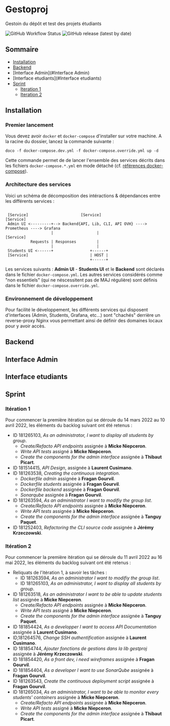 # Gestoproj

Gestoin du dépôt et test des projets étudiants

![GitHub Workflow Status](https://img.shields.io/github/workflow/status/INSSET/m1_2021_2022-kraken/admin.yaml) ![GitHub release (latest by date)](https://img.shields.io/github/v/release/NSSET/m1_2021_2022-kraken?color=#56C230)

## Sommaire

* [Installation](#Installation)
* [Backend](#Backend)
* [Interface Admin](#Interface Admin)
* [Interface etudiants](#Interface etudiants)
* [Sprint](#Sprint)
  * [Iteration 1](#Interation_1)
  * [Iteration 2](#Interation_2)


## Installation

### Premier lancement

Vous devez avoir `docker` et `docker-compose` d'installer sur votre machine. A la racine du dossier, lancez la commande suivante :  

```shell
doco -f docker-compose.dev.yml -f docker-compose.override.yml up -d
```

Cette commande permet de de lancer l'ensemble des services décrits dans les fichiers `docker-compose.*.yml` en mode détaché (cf. [références docker-compose](https://docs.docker.com/compose/reference/)).

### Architecture des services

Voici un schéma de décomposition des intéractions & dépendances entre les différents services :

```
  
 [Service]                       [Service]                                      [Service]
 Admin UI <---------+--> Backend{API, Lib, CLI, API OVH} ----> Prometheus ----> Grafana
                    |                   |                      [Service]    
           Requests | Responses         |
                    |                   |
 Students UI <------+                +------+
 [Service]                           | HOST |
                                     +------+
```

Les services suivants : **Admin UI** - **Students UI** et le **Backend** sont déclarés dans le fichier `docker-compose.yml`. Les autres services considérés comme "non essentiels" (qui ne néscessitent pas de MAJ régulière) sont définis dans le fichier
`docker-compose.override.yml`.

### Environnement de développement

Pour facilité le développement, les différents services qui disposent d'interfaces (Admin, Students, Grafana, etc...) sont "chachés" derrière un reverse-proxy Nginx vous permettant ainsi de définir
des domaines locaux pour y avoir accès.

## Backend

## Interface Admin

## Interface etudiants

## Sprint
### Itération 1
Pour commencer la première itération qui se déroule du 14 mars 2022 au 10 avril 2022, les éléments du backlog suivant ont été retenus :
- ID 181265103, <em>As an administrator, I want to display all students by group</em>.
    - <em>Create/Refacto API endpoints</em> assignée à **Micke Niepceron**.
    - <em>Write API tests</em> assigné à **Micke Niepceron**.
    - <em>Create the components for the admin interface</em> assignée à **Thibaut Picart**.
- ID 181514415, <em>API Design</em>, assignée à **Laurent Cusimano**.
- ID 181263538, <em>Creating the continuous integration</em>.
  - <em>Dockerfile admin</em> assignée à **Fragan Gourvil**.
  - <em>Dockerfile students</em> assignée à **Fragan Gourvil**.
  - <em>Dockerfile backend</em> assignée à **Fragan Gourvil**.
  - <em>Sonarqube</em> assignée à **Fragan Gourvil**.
- ID 181263594, <em>As an administrator I want to modifiy the group list</em>.
    - <em>Create/Refacto API endpoints</em> assignée à **Micke Niepceron**.
    - <em>Write API tests</em> assignée à **Micke Niepceron**.
    - <em>Create the components for the admin interface</em> assignée à **Tanguy Paquet**.
- ID 181252403, <em>Refactoring the CLI source code</em> assignée à **Jérémy Krzeczowski**.
### Itération 2
Pour commencer la première itération qui se déroule du 11 avril 2022 au 16 mai 2022, les éléments du backlog suivant ont été retenus :
- Reliquats de l'itération 1, à savoir les tâches : 
  - ID 181263594, <em>As an administrator I want to modifiy the group list</em>.
  - ID 181265103, <em>As an administrator, I want to display all students by group</em>.
- ID 181263518, <em>As an administrator I want to be able to update students list</em> assignée à **Micke Niepceron**.
  - <em>Create/Refacto API endpoints</em> assignée à **Micke Niepceron**.
  - <em>Write API tests</em> assigné à **Micke Niepceron**.
  - <em>Create the components for the admin interface</em> assignée à **Tanguy Paquet**.
- ID 181854424, <em>As a developper I want to access API Documentation</em> assignée à **Laurent Cusimano**.
- ID,181264576, <em>Change SSH authentification</em> assignée à **Laurent Cusimano**.
- ID 181854744, <em>Ajouter fonctions de gestions dans la lib gestproj</em> assignée à **Jérémy Krzeczowski**.
- ID 181854420, <em>As a front dev, i need wireframes</em> assignée à **Fragan Gourvil**.
- ID 181854404, <em>As a developer I want to use SonarQube</em> assignée à **Fragan Gourvil**.
- ID 181263543, <em>Create the continuous deployment script</em> assignée à **Fragan Gourvil**.
- ID 181265034, <em>As an administrator, I want to be able to monitor every students' containers</em> assignée à **Micke Niepceron**.
  - <em>Create/Refacto API endpoints</em> assignée à **Micke Niepceron**.
  - <em>Write API tests</em> assigné à **Micke Niepceron**.
  - <em>Create the components for the admin interface</em> assignée à **Thibaut Picart**.
